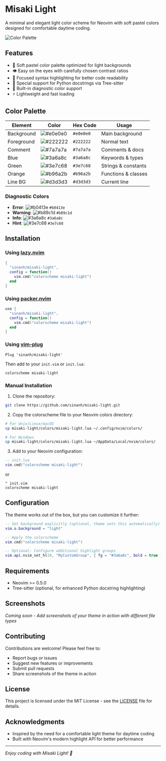 # Misaki Light

A minimal and elegant light color scheme for Neovim with soft pastel colors designed for comfortable daytime coding.

![Color Palette](misaki-light-palette.png)

## Features

- 🌸 Soft pastel color palette optimized for light backgrounds
- 👁️ Easy on the eyes with carefully chosen contrast ratios  
- 🎯 Focused syntax highlighting for better code readability
- 🐍 Special support for Python docstrings via Tree-sitter
- 🔧 Built-in diagnostic color support
- ⚡ Lightweight and fast loading

## Color Palette

| Element | Color | Hex Code | Usage |
|---------|-------|----------|-------|
| Background | ![#e0e0e0](https://via.placeholder.com/16/e0e0e0/000000?text=+) | `#e0e0e0` | Main background |
| Foreground | ![#222222](https://via.placeholder.com/16/222222/000000?text=+) | `#222222` | Normal text |
| Comment | ![#7a7a7a](https://via.placeholder.com/16/7a7a7a/000000?text=+) | `#7a7a7a` | Comments & docs |
| Blue | ![#3a6a8c](https://via.placeholder.com/16/3a6a8c/000000?text=+) | `#3a6a8c` | Keywords & types |
| Green | ![#3e7c68](https://via.placeholder.com/16/3e7c68/000000?text=+) | `#3e7c68` | Strings & constants |
| Orange | ![#b96a2b](https://via.placeholder.com/16/b96a2b/000000?text=+) | `#b96a2b` | Functions & classes |
| Line BG | ![#d3d3d3](https://via.placeholder.com/16/d3d3d3/000000?text=+) | `#d3d3d3` | Current line |

### Diagnostic Colors

- **Error**: ![#b0413e](https://via.placeholder.com/16/b0413e/000000?text=+) `#b0413e`
- **Warning**: ![#b89c1d](https://via.placeholder.com/16/b89c1d/000000?text=+) `#b89c1d`
- **Info**: ![#3a6a8c](https://via.placeholder.com/16/3a6a8c/000000?text=+) `#3a6a8c`
- **Hint**: ![#3e7c68](https://via.placeholder.com/16/3e7c68/000000?text=+) `#3e7c68`

## Installation

### Using [lazy.nvim](https://github.com/folke/lazy.nvim)

```lua
{
  "sinanh/misaki-light",
  config = function()
    vim.cmd("colorscheme misaki-light")
  end
}
```

### Using [packer.nvim](https://github.com/wbthomason/packer.nvim)

```lua
use {
  "sinanh/misaki-light",
  config = function()
    vim.cmd("colorscheme misaki-light")
  end
}
```

### Using [vim-plug](https://github.com/junegunn/vim-plug)

```vim
Plug 'sinanh/misaki-light'
```

Then add to your `init.vim` or `init.lua`:

```vim
colorscheme misaki-light
```

### Manual Installation

1. Clone the repository:
```bash
git clone https://github.com/sinanh/misaki-light.git
```

2. Copy the colorscheme file to your Neovim colors directory:
```bash
# For Unix/Linux/macOS
cp misaki-light/colors/misaki-light.lua ~/.config/nvim/colors/

# For Windows
cp misaki-light/colors/misaki-light.lua ~/AppData/Local/nvim/colors/
```

3. Add to your Neovim configuration:
```lua
-- init.lua
vim.cmd("colorscheme misaki-light")
```

or

```vim
" init.vim
colorscheme misaki-light
```

## Configuration

The theme works out of the box, but you can customize it further:

```lua
-- Set background explicitly (optional, theme sets this automatically)
vim.o.background = "light"

-- Apply the colorscheme
vim.cmd("colorscheme misaki-light")

-- Optional: Configure additional highlight groups
vim.api.nvim_set_hl(0, "MyCustomGroup", { fg = "#3a6a8c", bold = true })
```

## Requirements

- Neovim >= 0.5.0
- Tree-sitter (optional, for enhanced Python docstring highlighting)

## Screenshots

*Coming soon - Add screenshots of your theme in action with different file types*

## Contributing

Contributions are welcome! Please feel free to:

- Report bugs or issues
- Suggest new features or improvements
- Submit pull requests
- Share screenshots of the theme in action

## License

This project is licensed under the MIT License - see the [LICENSE](LICENSE) file for details.

## Acknowledgments

- Inspired by the need for a comfortable light theme for daytime coding
- Built with Neovim's modern highlight API for better performance

---

*Enjoy coding with Misaki Light! 🌸*